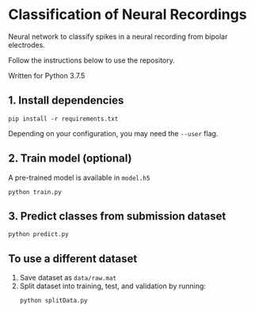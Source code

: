# Classification of Neural Recordings
Neural network to classify spikes in a neural recording from bipolar electrodes.

Follow the instructions below to use the repository.

Written for Python 3.7.5

## 1. Install dependencies
``` shell
pip install -r requirements.txt
```
Depending on your configuration, you may need the `--user` flag.
## 2. Train model (optional)
A pre-trained model is available in `model.h5`
``` shell
python train.py
```
## 3. Predict classes from submission dataset
``` shell
python predict.py
```

## To use a different dataset
1. Save dataset as `data/raw.mat`
2. Split dataset into training, test, and validation by running:
    ``` shell
    python splitData.py
    ```
